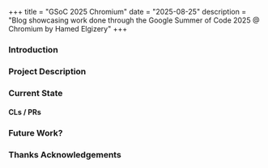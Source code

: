 +++
title = "GSoC 2025 Chromium"
date = "2025-08-25"
description = "Blog showcasing work done through the Google Summer of Code 2025 @ Chromium by Hamed Elgizery"
+++

### Introduction

### Project Description

### Current State

#### CLs / PRs

### Future Work?

### Thanks Acknowledgements
